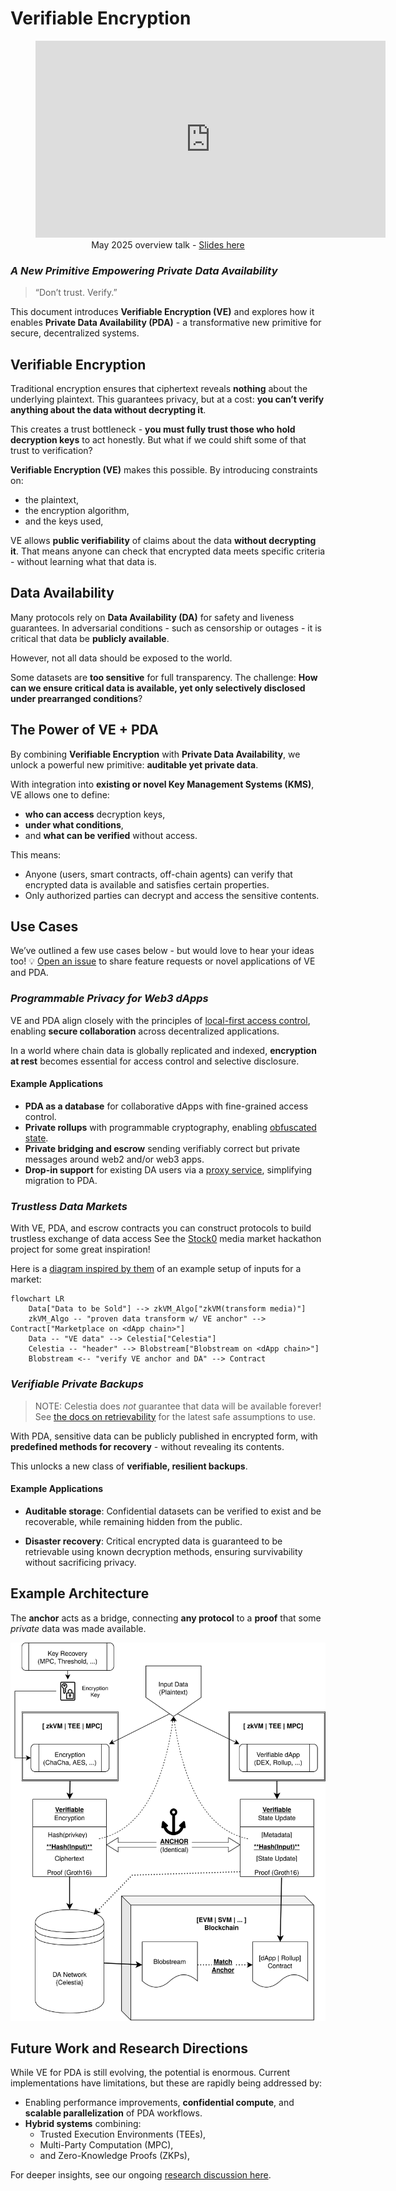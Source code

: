 # Verifiable Encryption

<figure align="center">
  <iframe
    width="560"
    height="315"
    src="https://www.youtube.com/embed/6P7yWZ4Cshs?si=RzSswRKxYD-gFa7T"
    title="YouTube video player"
    frameborder="0"
    allow="accelerometer; autoplay; clipboard-write; encrypted-media; gyroscope; picture-in-picture; web-share"
    referrerpolicy="strict-origin-when-cross-origin"
    allowfullscreen>
  </iframe>
  <figcaption>
     May 2025 overview talk - <a href="https://hackmd.io/@Nuke/SyHBUsdWlg">Slides here</a>
  </figcaption>
</figure>

### _A New Primitive Empowering Private Data Availability_

> “Don’t trust. Verify.”

This document introduces **Verifiable Encryption (VE)** and explores how it enables **Private Data Availability (PDA)** - a transformative new primitive for secure, decentralized systems.

## Verifiable Encryption

Traditional encryption ensures that ciphertext reveals **nothing** about the underlying plaintext.
This guarantees privacy, but at a cost: **you can’t verify anything about the data without decrypting it**.

This creates a trust bottleneck - **you must fully trust those who hold decryption keys** to act honestly.
But what if we could shift some of that trust to verification?

**Verifiable Encryption (VE)** makes this possible.
By introducing constraints on:

- the plaintext,
- the encryption algorithm,
- and the keys used,

VE allows **public verifiability** of claims about the data **without decrypting it**.
That means anyone can check that encrypted data meets specific criteria - without learning what that data is.

## Data Availability

Many protocols rely on **Data Availability (DA)** for safety and liveness guarantees.
In adversarial conditions - such as censorship or outages - it is critical that data be **publicly available**.

However, not all data should be exposed to the world.

Some datasets are **too sensitive** for full transparency.
The challenge: **How can we ensure critical data is available, yet only selectively disclosed under prearranged conditions**?

## The Power of VE + PDA

By combining **Verifiable Encryption** with **Private Data Availability**, we unlock a powerful new primitive: **auditable yet private data**.

With integration into **existing or novel Key Management Systems (KMS)**, VE allows one to define:

- **who can access** decryption keys,
- **under what conditions**,
- and **what can be verified** without access.

This means:

- Anyone (users, smart contracts, off-chain agents) can verify that encrypted data is available and satisfies certain properties.
- Only authorized parties can decrypt and access the sensitive contents.

## Use Cases

We’ve outlined a few use cases below - but would love to hear your ideas too!
💡 [Open an issue](https://github.com/celestiaorg/pda-proxy/issues) to share feature requests or novel applications of VE and PDA.

### _Programmable Privacy for Web3 dApps_

VE and PDA align closely with the principles of [local-first access control](https://www.inkandswitch.com/keyhive/notebook/), enabling **secure collaboration** across decentralized applications.

In a world where chain data is globally replicated and indexed, **encryption at rest** becomes essential for access control and selective disclosure.

#### Example Applications

- **PDA as a database** for collaborative dApps with fine-grained access control.
- **Private rollups** with programmable cryptography, enabling [obfuscated state](https://0xparc.org/blog/programmable-cryptography-1).
- **Private bridging and escrow** sending verifiably correct but private messages around web2 and/or web3 apps.
- **Drop-in support** for existing DA users via a [proxy service](../README.md), simplifying migration to PDA.

### _Trustless Data Markets_

With VE, PDA, and escrow contracts you can construct protocols to build trustless exchange of data access
See the [Stock0](https://dorahacks.io/buidl/14098) media market hackathon project for some great inspiration!

Here is a [diagram inspired by them](https://docs.google.com/presentation/d/1qq1QXSBcThOjaQ2OcEyS8cwNyAHs3SnC76YrBMAYENk) of an example setup of inputs for a market:

```mermaid
flowchart LR
    Data["Data to be Sold"] --> zkVM_Algo["zkVM(transform media)"]
    zkVM_Algo -- "proven data transform w/ VE anchor" --> Contract["Marketplace on <dApp chain>"]
    Data -- "VE data" --> Celestia["Celestia"]
    Celestia -- "header" --> Blobstream["Blobstream on <dApp chain>"]
    Blobstream <-- "verify VE anchor and DA" --> Contract
```

### _Verifiable Private Backups_

> NOTE: Celestia does _not_ guarantee that data will be available forever!
> See [the docs on retrievability](https://docs.celestia.org/learn/retrievability#data-retrievability-and-pruning-in-celestia-node) for the latest safe assumptions to use.

With PDA, sensitive data can be publicly published in encrypted form, with **predefined methods for recovery** - without revealing its contents.

This unlocks a new class of **verifiable, resilient backups**.

#### Example Applications

- **Auditable storage**: Confidential datasets can be verified to exist and be recoverable, while remaining hidden from the public.

- **Disaster recovery**: Critical encrypted data is guaranteed to be retrievable using known decryption methods, ensuring survivability without sacrificing privacy.

## Example Architecture

The **anchor** acts as a bridge, connecting **any protocol** to a **proof** that some _private_ data was made available.

![Verifiable Encryption Diagram](./assets/verifiable-encryption.drawio.svg)

## Future Work and Research Directions

While VE for PDA is still evolving, the potential is enormous.
Current implementations have limitations, but these are rapidly being addressed by:

- Enabling performance improvements, **confidential compute**, and **scalable parallelization** of PDA workflows.
- **Hybrid systems** combining:
  - Trusted Execution Environments (TEEs),
  - Multi-Party Computation (MPC),
  - and Zero-Knowledge Proofs (ZKPs),

For deeper insights, see our ongoing [research discussion here](https://docs.google.com/document/d/1XZyuOxdMm5INcHwQZOZ8ALRk_YkvicNwQHSfOVs8hoM/).
